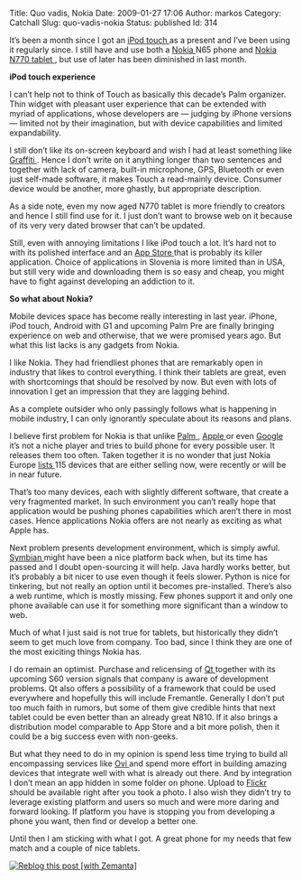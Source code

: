 Title: Quo vadis, Nokia
Date: 2009-01-27 17:06
Author: markos
Category: Catchall
Slug: quo-vadis-nokia
Status: published
Id: 314

<html>
 <body>
  <div>
   <p>
    It’s been a month since I got an
    <a class="zem_slink" href="http://en.wikipedia.org/wiki/IPod_Touch" rel="wikipedia" title="IPod Touch">
     iPod touch
    </a>
    as a present and I’ve been using it regularly since. I still have and use both a
    <a class="zem_slink" href="http://nokia.com" rel="homepage" title="Nokia">
     Nokia
    </a>
    N65 phone and
    <a href="http://en.wikipedia.org/wiki/Nokia_770_Internet_Tablet">
     Nokia N770 tablet
    </a>
    , but use of later has been diminished in last month.
   </p>
   <p>
    <strong>
     iPod touch experience
    </strong>
   </p>
   <p>
    I can’t help not to think of Touch as basically this decade’s Palm organizer. Thin widget with pleasant user experience that can be extended with myriad of applications, whose developers are — judging by iPhone versions — limited not by their imagination, but with device capabilities and limited expandability.
   </p>
   <p>
    I still don’t like its on-screen keyboard and wish I had at least something like
    <a href="http://en.wikipedia.org/wiki/Graffiti_(Palm_OS)">
     Graffiti
    </a>
    . Hence I don’t write on it anything longer than two sentences and together with lack of camera, built-in microphone, GPS, Bluetooth or even just self-made software, it makes Touch a read-mainly device. Consumer device would be another, more ghastly, but appropriate description.
   </p>
   <p>
    As a side note, even my now aged N770 tablet is more friendly to creators and hence I still find use for it. I just don’t want to browse web on it because of its very very dated browser that can’t be updated.
   </p>
   <p>
    Still, even with annoying limitations I like iPod touch a lot. It’s hard not to with its polished interface and an
    <a class="zem_slink" href="http://www.apple.com/iphone/appstore/" rel="homepage" title="App Store">
     App Store
    </a>
    that is probably its killer application. Choice of applications in Slovenia is more limited than in USA, but still very wide and downloading them is so easy and cheap, you might have to fight against developing an addiction to it.
   </p>
   <p>
    <strong>
     So what about Nokia?
    </strong>
   </p>
   <p>
    Mobile devices space has become really interesting in last year. iPhone, iPod touch, Android with G1 and upcoming Palm Pre are finally bringing experience on web and otherwise, that we were promised years ago. But what this list lacks is any gadgets from Nokia.
   </p>
   <p>
    I like Nokia. They had friendliest phones that are remarkably open in industry that likes to control everything. I think their tablets are great, even with shortcomings that should be resolved by now. But even with lots of innovation I get an impression that they are lagging behind.
   </p>
   <p>
    As a complete outsider who only passingly follows what is happening in mobile industry, I can only ignorantly speculate about its reasons and plans.
   </p>
   <p>
    I believe first problem for Nokia is that unlike
    <a href="http://www.palm.com/">
     Palm
    </a>
    ,
    <a class="zem_slink" href="http://www.apple.com" rel="homepage" title="Apple">
     Apple
    </a>
    or even
    <a class="zem_slink" href="http://google.com" rel="homepage" title="Google">
     Google
    </a>
    it’s not a niche player and tries to build phone for every possible user. It releases them too often. Taken together it is no wonder that just Nokia Europe
    <a href="http://europe.nokia.com/find-products">
     lists
    </a>
    115 devices that are either selling now, were recently or will be in near future.
   </p>
   <p>
    That’s too many devices, each with slightly different software, that create a very fragmented market. In such environment you can’t really hope that application would be pushing phones capabilities which aren’t there in most cases. Hence applications Nokia offers are not nearly as exciting as what Apple has.
   </p>
   <p>
    Next problem presents development environment, which is simply awful.
    <a class="zem_slink" href="http://www.symbian.com" rel="homepage" title="Symbian">
     Symbian
    </a>
    might have been a nice platform back when, but its time has passed and I doubt open-sourcing it will help. Java hardly works better, but it’s probably a bit nicer to use even though it feels slower. Python is nice for tinkering, but not really an option until it becomes pre-installed. There’s also a web runtime, which is mostly missing. Few phones support it and only one phone available can use it for something more significant than a window to web.
   </p>
   <p>
    Much of what I just said is not true for tablets, but historically they didn’t seem to get much love from company. Too bad, since I think they are one of the most exiciting things Nokia has.
   </p>
   <p>
    I do remain an optimist. Purchase and relicensing of
    <a class="zem_slink" href="http://trolltech.com/products/qt/" rel="homepage" title="Qt (toolkit)">
     Qt
    </a>
    together with its upcoming S60 version signals that company is aware of development problems. Qt also offers a possibility of a framework that could be used everywhere and hopefully this will include Fremantle. Generally I don’t put too much faith in rumors, but some of them give credible hints that next tablet could be even better than an already great N810. If it also brings a distribution model comparable to App Store and a bit more polish, then it could be a big success even with non-geeks.
   </p>
   <p>
    But what they need to do in my opinion is spend less time trying to build all encompassing services like
    <a href="http://www.ovi.com/">
     Ovi
    </a>
    and spend more effort in building amazing devices that integrate well with what is already out there. And by integration I don’t mean an app hidden in some folder on phone. Upload to
    <a href="http://www.flickr.com/">
     Flickr
    </a>
    should be available right after you took a photo. I also wish they didn’t try to leverage existing platform and users so much and were more daring and forward looking. If platform you have is stopping you from developing a phone you want, then find or develop a better one.
   </p>
   <p>
    Until then I am sticking with what I got. A great phone for my needs that few match and a couple of nice tablets.
   </p>
   <div class="zemanta-pixie">
    <a class="zemanta-pixie-a" href="http://reblog.zemanta.com/zemified/3f624094-c249-4865-a24b-46afa4ad183f/" title="Zemified by Zemanta">
     <img alt="Reblog this post [with Zemanta]" class="zemanta-pixie-img" src="http://img.zemanta.com/reblog_e.png?x-id=3f624094-c249-4865-a24b-46afa4ad183f"/>
    </a>
   </div>
  </div>
 </body>
</html>